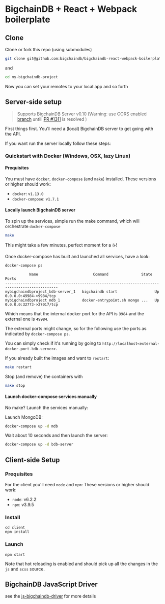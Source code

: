 # BigchainDB + React + Webpack boilerplate 

## Clone
Clone or fork this repo (using submodules)

```bash
git clone git@github.com:bigchaindb/bigchaindb-react-webpack-boilerplate.git my-bigchaindb-project --recursive 
```

and

```bash
cd my-bigchaindb-project
```

Now you can set your remotes to your local app and so forth

## Server-side setup

> Supports BigchainDB Server v0.10 (Warning: use CORS enabled [branch](https://github.com/bigchaindb/bigchaindb/tree/kyber-master-feat-cors) untill [PR #1311](https://github.com/bigchaindb/bigchaindb/pull/1311) is resolved )

First things first. You'll need a (local) BigchainDB server to get going with the API.

If you want run the server locally follow these steps:

### Quickstart with Docker (Windows, OSX, lazy Linux)

#### Prequisites

You must have `docker`, `docker-compose` (and `make`) installed.
These versions or higher should work:

- `docker`: `v1.13.0`
- `docker-compose`: `v1.7.1`

#### Locally launch BigchainDB server

To spin up the services, simple run the make command, which will orchestrate `docker-compose`

```bash
make
```

This might take a few minutes, perfect moment for a :coffee:!

Once docker-compose has built and launched all services, have a look:

```bash
docker-compose ps
```

```
           Name                         Command               State            Ports
----------------------------------------------------------------------------------------------
mybigchaindbproject_bdb-server_1   bigchaindb start                 Up      0.0.0.0:49984->9984/tcp
mybigchaindbproject_mdb_1          docker-entrypoint.sh mongo ...   Up      0.0.0.0:32773->27017/tcp
```

Which means that the internal docker port for the API is `9984` 
and the external one is `49984`.

The external ports might change, so for the following use the ports as indicated by `docker-compose ps`.

You can simply check if it's running by going to `http://localhost<external-docker-port-bdb-server>`.

If you already built the images and want to `restart`:

```bash
make restart
```

Stop (and remove) the containers with

```bash
make stop
```

#### Launch docker-compose services manually

No make? Launch the services manually:

Launch MongoDB:

```bash
docker-compose up -d mdb
```

Wait about 10 seconds and then launch the server:

```bash
docker-compose up -d bdb-server
```

## Client-side Setup

### Prequisites

For the client you'll need `node` and `npm`: These versions or higher should work:

- `node`: v6.2.2
- `npm`: v3.9.5

### Install

```
cd client
npm install
```

### Launch

```
npm start
```

Note that hot reloading is enabled and should pick up all the changes in the `js` and `scss` source.

## BigchainDB JavaScript Driver

see the [js-bigchaindb-driver](https://github.com/ascribe/js-bigchaindb-driver) for more details
